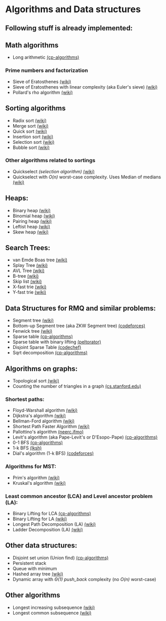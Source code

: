 # Algorithms and Data structures

## Following stuff is already implemented:

## Math algorithms
 - Long arithmetic [(cp-algorithms)](https://cp-algorithms.com/algebra/big-integer.html)
### Prime numbers and factorization
 - Sieve of Eratosthenes [(wiki)](https://en.wikipedia.org/wiki/Sieve_of_Eratosthenes)
 - Sieve of Eratosthenes with linear complexity (aka Euler's sieve) [(wiki)](https://en.wikipedia.org/wiki/Sieve_of_Eratosthenes#Euler's_sieve)
 - Pollard's rho algorithm [(wiki)](https://en.wikipedia.org/wiki/Pollard%27s_rho_algorithm)

## Sorting algorithms
 - Radix sort [(wiki)](https://en.wikipedia.org/wiki/Radix_sort)
 - Merge sort [(wiki)](https://en.wikipedia.org/wiki/Merge_sort)
 - Quick sort [(wiki)](https://en.wikipedia.org/wiki/Quicksort)
 - Insertion sort [(wiki)](https://en.wikipedia.org/wiki/Insertion_sort)
 - Selection sort [(wiki)](https://en.wikipedia.org/wiki/Selection_sort)
 - Bubble sort [(wiki)](https://en.wikipedia.org/wiki/Bubble_sort)

### Other algorithms related to sortings
 - Quickselect *(selection algorithm)* [(wiki)](https://en.wikipedia.org/wiki/Quickselect)
 - Quickselect with _O(n)_ worst-case complexity. Uses Median of medians [(wiki)](https://en.wikipedia.org/wiki/Median_of_medians)

## Heaps:
 - Binary heap [(wiki)](https://en.wikipedia.org/wiki/Binary_heap)
 - Binomial heap [(wiki)](https://en.wikipedia.org/wiki/Binomial_heap)
 - Pairing heap [(wiki)](https://en.wikipedia.org/wiki/Pairing_heap)
 - Leftist heap [(wiki)](https://en.wikipedia.org/wiki/Leftist_tree)
 - Skew heap [(wiki)](https://en.wikipedia.org/wiki/Skew_heap)

## Search Trees:
 - van Emde Boas tree [(wiki)](https://en.wikipedia.org/wiki/Van_Emde_Boas_tree)
 - Splay Tree [(wiki)](https://en.wikipedia.org/wiki/Splay_tree)
 - AVL Tree [(wiki)](https://en.wikipedia.org/wiki/AVL_tree)
 - B-tree [(wiki)](https://en.wikipedia.org/wiki/B-tree)
 - Skip list [(wiki)](https://en.wikipedia.org/wiki/Skip_list)
 - X-fast trie [(wiki)](https://en.wikipedia.org/wiki/X-fast_trie)
 - Y-fast trie [(wiki)](https://en.wikipedia.org/wiki/Y-fast_trie)

## Data Structures for RMQ and similar problems:
 - Segment tree [(wiki)](https://en.wikipedia.org/wiki/Segment_tree)
 - Bottom-up Segment tree (aka ZKW Segment tree) [(codeforces)](https://codeforces.com/blog/entry/18051)
 - Fenwick tree [(wiki)](https://en.wikipedia.org/wiki/Fenwick_tree)
 - Sparse table [(cp-algorithms)](https://cp-algorithms.com/data_structures/sparse-table.html)
 - Sparse table with binary lifting [(peltorator)](https://peltorator.ru/posts/sparse_table/)
 - Disjoint Sparse Table [(codechef)](https://discuss.codechef.com/t/tutorial-disjoint-sparse-table/17404)
 - Sqrt decomposition [(cp-algorithms)](https://cp-algorithms.com/data_structures/sqrt_decomposition.html)

## Algorithms on graphs:
 - Topological sort [(wiki)](https://en.wikipedia.org/wiki/Topological_sorting)
 - Counting the number of triangles in a graph [(cs.stanford.edu)](https://cs.stanford.edu/~rishig/courses/ref/l1.pdf)

### Shortest paths:
 - Floyd-Warshall algorithm [(wiki)](https://en.wikipedia.org/wiki/Floyd%E2%80%93Warshall_algorithm)
 - Dijkstra's algorithm [(wiki)](https://en.wikipedia.org/wiki/Dijkstra%27s_algorithm)
 - Bellman-Ford algorithm [(wiki)](https://en.wikipedia.org/wiki/Bellman–Ford_algorithm)
 - Shortest Path Faster Algorithm [(wiki)](https://en.wikipedia.org/wiki/Shortest_Path_Faster_Algorithm) 
 - Pallottino's algorithm [(neerc.ifmo)](https://neerc.ifmo.ru/wiki/index.php?title=%D0%90%D0%BB%D0%B3%D0%BE%D1%80%D0%B8%D1%82%D0%BC_%D0%9B%D0%B5%D0%B2%D0%B8%D1%82%D0%B0)
 - Levit's algorithm (aka Pape-Levit's or D'Esopo-Pape) [(cp-algorithms)](https://cp-algorithms.com/graph/desopo_pape.html)
 - 0-1 BFS [(cp-algorithms)](https://cp-algorithms.com/graph/01_bfs.html)
 - 1-k BFS [(lksh)](https://archive.lksh.ru/2018/august/B'/notes/07.pdf)
 - Dial's algorithm (1-k BFS) [(codeforces)](https://codeforces.com/blog/entry/88408?locale=en)

### Algorithms for MST:
 - Prim's algorithm [(wiki)](https://en.wikipedia.org/wiki/Prim%27s_algorithm)
 - Kruskal's algorithm [(wiki)](https://en.wikipedia.org/wiki/Kruskal's_algorithm)

### Least common ancestor (LCA) and Level ancestor problem (LA):
 - Binary Lifting for LCA [(cp-algorithms)](https://cp-algorithms.com/graph/lca_binary_lifting.html)
 - Binary Lifting for LA [(wiki)](https://en.wikipedia.org/wiki/Level_ancestor_problem#Jump_pointer_algorithm)
 - Longest Path Decomposition (LA) [(wiki)](https://en.wikipedia.org/wiki/Level_ancestor_problem#Stage_1:_long-path_decomposition)
 - Ladder Decomposition (LA) [(wiki)](https://en.wikipedia.org/wiki/Level_ancestor_problem#Stage_2:_extending_the_long_paths_into_ladders)

## Other data structures:
 - Disjoint set union (Union find) [(cp-algorithms)](https://cp-algorithms.com/data_structures/disjoint_set_union.html)
 - Persistent stack
 - Queue with minimum 
 - Hashed array tree [(wiki)](https://en.wikipedia.org/wiki/Hashed_array_tree)
 - Dynamic array with _Θ(1)_ _push_back_ complexity (no _O(n)_ worst-case)

## Other algorithms
 - Longest increasing subsequence [(wiki)](https://en.wikipedia.org/wiki/Longest_increasing_subsequence)
 - Longest common subsequence [(wiki)](https://en.wikipedia.org/wiki/Longest_common_subsequence_problem)
